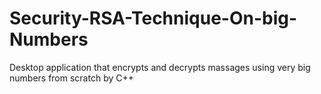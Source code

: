 # Security-RSA-Technique-On-big-Numbers
Desktop application that encrypts and decrypts massages using very big numbers from scratch by C++
